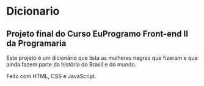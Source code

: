 # Dicionario
## Projeto final do Curso EuProgramo Front-end II da Programaria

Este projeto é um dicionário que lista as mulheres negras que fizeram e que ainda fazem parte da história do Brasil e do mundo.

Feito com HTML, CSS e JavaScript.
